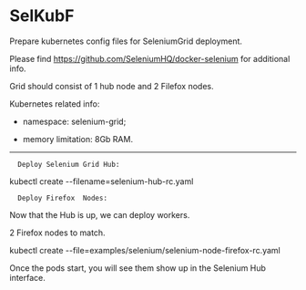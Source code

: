 # SelKubF

Prepare kubernetes config files for SeleniumGrid deployment.

Please find https://github.com/SeleniumHQ/docker-selenium for additional info.

Grid should consist of 1 hub node and 2 Filefox nodes.

Kubernetes related info:

 - namespace: selenium-grid;
 
 - memory limitation: 8Gb RAM.
 ______________________________________________________

      Deploy Selenium Grid Hub:

kubectl create --filename=selenium-hub-rc.yaml
 
      Deploy Firefox  Nodes:

Now that the Hub is up, we can deploy workers.

2 Firefox nodes to match.

kubectl create --file=examples/selenium/selenium-node-firefox-rc.yaml

Once the pods start, you will see them show up in the Selenium Hub interface.



